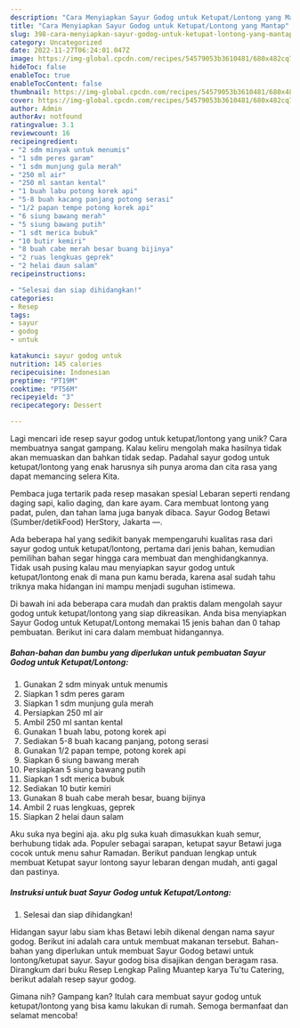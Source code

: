 ```yaml
---
description: "Cara Menyiapkan Sayur Godog untuk Ketupat/Lontong yang Mantap"
title: "Cara Menyiapkan Sayur Godog untuk Ketupat/Lontong yang Mantap"
slug: 398-cara-menyiapkan-sayur-godog-untuk-ketupat-lontong-yang-mantap
category: Uncategorized
date: 2022-11-27T06:24:01.047Z
image: https://img-global.cpcdn.com/recipes/54579053b3610481/680x482cq70/sayur-godog-untuk-ketupatlontong-foto-resep-utama.jpg
hideToc: false
enableToc: true
enableTocContent: false
thumbnail: https://img-global.cpcdn.com/recipes/54579053b3610481/680x482cq70/sayur-godog-untuk-ketupatlontong-foto-resep-utama.jpg
cover: https://img-global.cpcdn.com/recipes/54579053b3610481/680x482cq70/sayur-godog-untuk-ketupatlontong-foto-resep-utama.jpg
author: Admin
authorAv: notfound
ratingvalue: 3.1
reviewcount: 16
recipeingredient:
- "2 sdm minyak untuk menumis"
- "1 sdm peres garam"
- "1 sdm munjung gula merah"
- "250 ml air"
- "250 ml santan kental"
- "1 buah labu potong korek api"
- "5-8 buah kacang panjang potong serasi"
- "1/2 papan tempe potong korek api"
- "6 siung bawang merah"
- "5 siung bawang putih"
- "1 sdt merica bubuk"
- "10 butir kemiri"
- "8 buah cabe merah besar buang bijinya"
- "2 ruas lengkuas geprek"
- "2 helai daun salam"
recipeinstructions:

- "Selesai dan siap dihidangkan!"
categories:
- Resep
tags:
- sayur
- godog
- untuk

katakunci: sayur godog untuk 
nutrition: 145 calories
recipecuisine: Indonesian
preptime: "PT19M"
cooktime: "PT56M"
recipeyield: "3"
recipecategory: Dessert

---
```





Lagi mencari ide resep sayur godog untuk ketupat/lontong yang unik? Cara membuatnya sangat gampang. Kalau keliru mengolah maka hasilnya tidak akan memuaskan dan bahkan tidak sedap. Padahal sayur godog untuk ketupat/lontong yang enak harusnya sih punya aroma dan cita rasa yang dapat memancing selera Kita.





Pembaca juga tertarik pada resep masakan spesial Lebaran seperti rendang daging sapi, kalio daging, dan kare ayam. Cara membuat lontong yang padat, pulen, dan tahan lama juga banyak dibaca. Sayur Godog Betawi (Sumber/detikFood) HerStory, Jakarta —.

Ada beberapa hal yang sedikit banyak mempengaruhi kualitas rasa dari sayur godog untuk ketupat/lontong, pertama dari jenis bahan, kemudian pemilihan bahan segar hingga cara membuat dan menghidangkannya. Tidak usah pusing kalau mau menyiapkan sayur godog untuk ketupat/lontong enak di mana pun kamu berada, karena asal sudah tahu triknya maka hidangan ini mampu menjadi suguhan istimewa.






Di bawah ini ada beberapa cara mudah dan praktis dalam mengolah sayur godog untuk ketupat/lontong yang siap dikreasikan. Anda bisa menyiapkan Sayur Godog untuk Ketupat/Lontong memakai 15 jenis bahan dan 0 tahap pembuatan. Berikut ini cara dalam membuat hidangannya.

<!--inarticleads1-->

##### Bahan-bahan dan bumbu yang diperlukan untuk pembuatan Sayur Godog untuk Ketupat/Lontong:

1. Gunakan 2 sdm minyak untuk menumis
1. Siapkan 1 sdm peres garam
1. Siapkan 1 sdm munjung gula merah
1. Persiapkan 250 ml air
1. Ambil 250 ml santan kental
1. Gunakan 1 buah labu, potong korek api
1. Sediakan 5-8 buah kacang panjang, potong serasi
1. Gunakan 1/2 papan tempe, potong korek api
1. Siapkan 6 siung bawang merah
1. Persiapkan 5 siung bawang putih
1. Siapkan 1 sdt merica bubuk
1. Sediakan 10 butir kemiri
1. Gunakan 8 buah cabe merah besar, buang bijinya
1. Ambil 2 ruas lengkuas, geprek
1. Siapkan 2 helai daun salam


Aku suka nya begini aja. aku plg suka kuah dimasukkan kuah semur, berhubung tidak ada. Populer sebagai sarapan, ketupat sayur Betawi juga cocok untuk menu sahur Ramadan. Berikut panduan lengkap untuk membuat Ketupat sayur lontong sayur lebaran dengan mudah, anti gagal dan pastinya. 

<!--inarticleads2-->

##### Instruksi untuk buat Sayur Godog untuk Ketupat/Lontong:


1. Selesai dan siap dihidangkan!

Hidangan sayur labu siam khas Betawi lebih dikenal dengan nama sayur godog. Berikut ini adalah cara untuk membuat makanan tersebut. Bahan-bahan yang diperlukan untuk membuat Sayur Godog betawi untuk lontong/ketupat sayur. Sayur godog bisa disajikan dengan beragam rasa. Dirangkum dari buku Resep Lengkap Paling Muantep karya Tu&#39;tu Catering, berikut adalah resep sayur godog. 

Gimana nih? Gampang kan? Itulah cara membuat sayur godog untuk ketupat/lontong yang bisa kamu lakukan di rumah. Semoga bermanfaat dan selamat mencoba!
